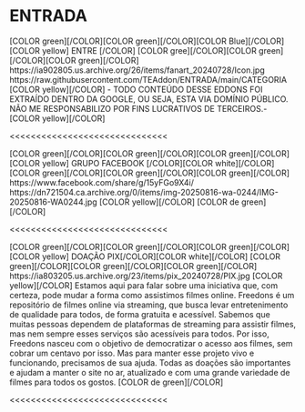 # ENTRADA

<channels>  
<channel>
<name>[COLOR green][/COLOR][COLOR green][/COLOR][COLOR Blue][/COLOR] [COLOR yellow] ENTRE  [/COLOR] [COLOR gree][/COLOR][COLOR  green][/COLOR][COLOR green][/COLOR]</name> 
<thumbnail>https://ia902805.us.archive.org/26/items/fanart_20240728/Icon.jpg</thumbnail>
<externallink>https://raw.githubusercontent.com/TEAddon/ENTRADA/main/CATEGORIA</externallink>
<fanart></fanart>
<info>
[COLOR yellow][/COLOR] - TODO CONTEÚDO DESSE EDDONS FOI EXTRAÍDO DENTRO DA GOOGLE, OU SEJA, ESTA VIA DOMÍNIO PÚBLICO. NÃO ME RESPONSABILIZO POR FINS LUCRATIVOS DE TERCEIROS.-[COLOR yellow][/COLOR]</info>
</channel>
</channels>

<<<<<<<<<<<<<<<<<<<<<<<<<<<<<<

<channels>
<channel>
<name>[COLOR green][/COLOR][COLOR green][/COLOR][COLOR green][/COLOR] [COLOR yellow] GRUPO FACEBOOK [/COLOR][COLOR white][/COLOR] [COLOR green][/COLOR][COLOR green][/COLOR][COLOR green][/COLOR]</name>
<externallink>https://www.facebook.com/share/g/15yFGo9X4i/</externallink>
<thumbnail>https://dn721504.ca.archive.org/0/items/img-20250816-wa-0244/IMG-20250816-WA0244.jpg</thumbnail>
<fanart></fanart>
<info>
[COLOR yellow][/COLOR]   [COLOR de green][/COLOR]</info>
</channel>
</channels> 

<<<<<<<<<<<<<<<<<<<<<<<<<<<<<<

<channels>
<channel>
<name>[COLOR green][/COLOR][COLOR green][/COLOR][COLOR green][/COLOR] [COLOR yellow] DOAÇÃO PIX[/COLOR][COLOR white][/COLOR] [COLOR green][/COLOR][COLOR green][/COLOR][COLOR green][/COLOR]</name>
<externallink></externallink>
<thumbnail>https://ia803205.us.archive.org/23/items/pix_20240728/PIX.jpg</thumbnail>
<fanart></fanart>
<info>
[COLOR yellow][/COLOR] Estamos aqui para falar sobre uma iniciativa que, com certeza, pode mudar a forma como assistimos filmes online. Freedons é um repositório de filmes online via streaming, que busca levar entretenimento de qualidade para todos, de forma gratuita e acessível.
Sabemos que muitas pessoas dependem de plataformas de streaming para assistir filmes, mas nem sempre esses serviços são acessíveis para todos. Por isso, Freedons nasceu com o objetivo de democratizar o acesso aos filmes, sem cobrar um centavo por isso.
Mas para manter esse projeto vivo e funcionando, precisamos de sua ajuda. Todas as doações são importantes e ajudam a manter o site no ar, atualizado e com uma grande variedade de filmes para todos os gostos. [COLOR de green][/COLOR]</info>
</channel>
</channels> 

<<<<<<<<<<<<<<<<<<<<<<<<<<<<<<
